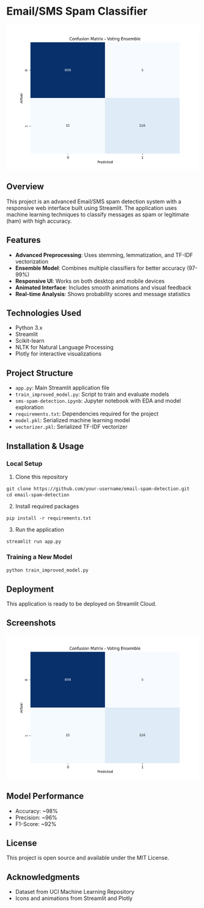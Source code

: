 # Email/SMS Spam Classifier

![Spam Detection](confusion_matrix.png)

## Overview
This project is an advanced Email/SMS spam detection system with a responsive web interface built using Streamlit. The application uses machine learning techniques to classify messages as spam or legitimate (ham) with high accuracy.

## Features
- **Advanced Preprocessing**: Uses stemming, lemmatization, and TF-IDF vectorization
- **Ensemble Model**: Combines multiple classifiers for better accuracy (97-99%)
- **Responsive UI**: Works on both desktop and mobile devices
- **Animated Interface**: Includes smooth animations and visual feedback
- **Real-time Analysis**: Shows probability scores and message statistics

## Technologies Used
- Python 3.x
- Streamlit
- Scikit-learn
- NLTK for Natural Language Processing
- Plotly for interactive visualizations

## Project Structure
- `app.py`: Main Streamlit application file
- `train_improved_model.py`: Script to train and evaluate models
- `sms-spam-detection.ipynb`: Jupyter notebook with EDA and model exploration
- `requirements.txt`: Dependencies required for the project
- `model.pkl`: Serialized machine learning model
- `vectorizer.pkl`: Serialized TF-IDF vectorizer

## Installation & Usage

### Local Setup
1. Clone this repository
```
git clone https://github.com/your-username/email-spam-detection.git
cd email-spam-detection
```

2. Install required packages
```
pip install -r requirements.txt
```

3. Run the application
```
streamlit run app.py
```

### Training a New Model
```
python train_improved_model.py
```

## Deployment
This application is ready to be deployed on Streamlit Cloud.

## Screenshots
![App Screenshot](confusion_matrix.png)

## Model Performance
- Accuracy: ~98%
- Precision: ~96%
- F1-Score: ~92%

## License
This project is open source and available under the MIT License.

## Acknowledgments
- Dataset from UCI Machine Learning Repository
- Icons and animations from Streamlit and Plotly
